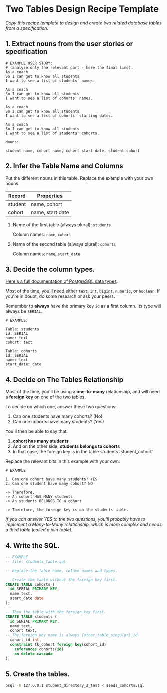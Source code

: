 # Two Tables Design Recipe Template

_Copy this recipe template to design and create two related database tables from a specification._

## 1. Extract nouns from the user stories or specification

```
# EXAMPLE USER STORY:
# (analyse only the relevant part - here the final line).
As a coach
So I can get to know all students
I want to see a list of students' names.

As a coach
So I can get to know all students
I want to see a list of cohorts' names.

As a coach
So I can get to know all students
I want to see a list of cohorts' starting dates.

As a coach
So I can get to know all students
I want to see a list of students' cohorts.
```

```
Nouns:

student name, cohort name, cohort start date, student cohort 
```

## 2. Infer the Table Name and Columns

Put the different nouns in this table. Replace the example with your own nouns.

| Record  | Properties       |
|---------|------------------|
| student | name, cohort     |
| cohort  | name, start date |

1. Name of the first table (always plural): `students`

   Column names: `name`, `cohort`

2. Name of the second table (always plural): `cohorts`

   Column names: `name`, `start_date`

## 3. Decide the column types.

[Here's a full documentation of PostgreSQL data types](https://www.postgresql.org/docs/current/datatype.html).

Most of the time, you'll need either `text`, `int`, `bigint`, `numeric`, or `boolean`. If you're in doubt, do some research or ask your peers.

Remember to **always** have the primary key `id` as a first column. Its type will always be `SERIAL`.

```
# EXAMPLE:

Table: students
id: SERIAL
name: text
cohort: text

Table: cohorts
id: SERIAL
name: text
start_date: date
```

## 4. Decide on The Tables Relationship

Most of the time, you'll be using a **one-to-many** relationship, and will need a **foreign key** on one of the two tables.

To decide on which one, answer these two questions:

1. Can one students have many cohorts? (No)
2. Can one cohorts have many students? (Yes)

You'll then be able to say that:

1. **cohort has many students**
2. And on the other side, **students belongs to cohorts**
3. In that case, the foreign key is in the table students 'student_cohort'

Replace the relevant bits in this example with your own:

```
# EXAMPLE

1. Can one cohort have many students? YES
2. Can one student have many cohort? NO

-> Therefore,
-> An cohort HAS MANY students
-> An students BELONGS TO a cohort 

-> Therefore, the foreign key is on the students table.
```

*If you can answer YES to the two questions, you'll probably have to implement a Many-to-Many relationship, which is more complex and needs a third table (called a join table).*

## 4. Write the SQL.

```sql
-- EXAMPLE
-- file: students_table.sql

-- Replace the table name, column names and types.

-- Create the table without the foreign key first.
CREATE TABLE cohorts (
  id SERIAL PRIMARY KEY,
  name text,
  start_date date
);

-- Then the table with the foreign key first.
CREATE TABLE students (
  id SERIAL PRIMARY KEY,
  name text,
  cohort text,
-- The foreign key name is always {other_table_singular}_id
  cohort_id int,
  constraint fk_cohort foreign key(cohort_id)
    references cohorts(id)
    on delete cascade
);

```

## 5. Create the tables.

```bash
psql -h 127.0.0.1 student_directory_2_test < seeds_cohorts.sql
```